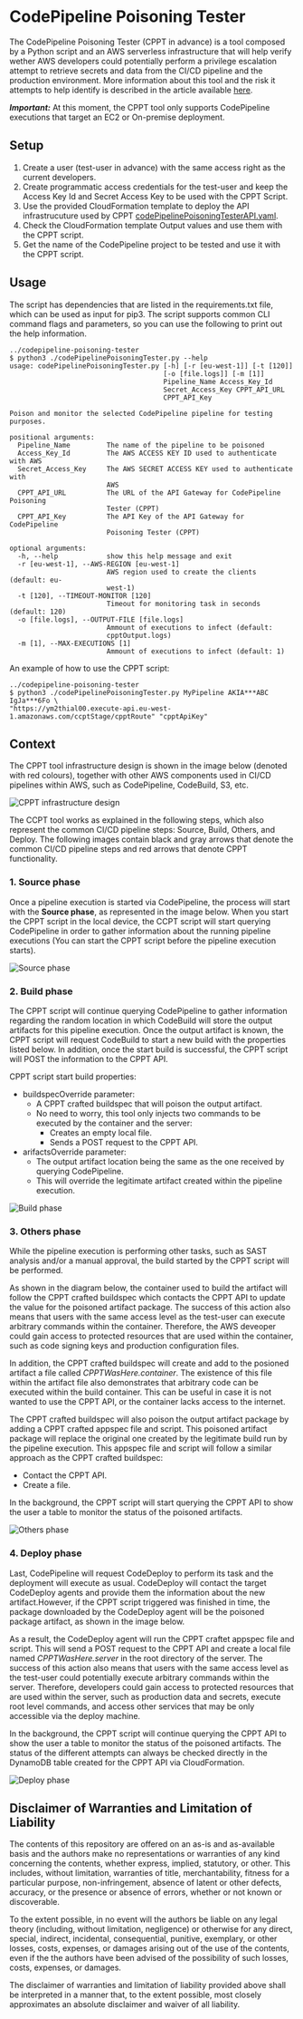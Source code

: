 # CodePipeline Poisoning Tester

The CodePipeline Poisoning Tester (CPPT in advance) is a tool composed by a Python script and an AWS serverless infrastructure that will help verify wether AWS developers could potentially perform a privilege escalation attempt to retrieve secrets and data from the CI/CD pipeline and the production environment. More information about this tool and the risk it attempts to help identify is described in the article available [here](https://www.pwc.be/en/news-publications/2021/the-risk-of-ci-cd-pipeline-poisoning-via-codebuild-.html).

***Important:*** At this moment, the CPPT tool only supports CodePipeline executions that target an EC2 or On-premise deployment.

## Setup

1. Create a user (test-user in advance) with the same access right as the current developers.
2. Create programmatic access credentials for the test-user and keep the Access Key Id and Secret Access Key to be used with the CPPT Script.
3. Use the provided CloudFormation template to deploy the API infrastrucuture used by CPPT [codePipelinePoisoningTesterAPI.yaml](./codePipelinePoisoningTesterAPI.yaml).
4. Check the CloudFormation template Output values and use them with the CPPT script.
5. Get the name of the CodePipeline project to be tested and use it with the CPPT script.

## Usage

The script has dependencies that are listed in the requirements.txt file, which can be used as input for pip3. The script supports common CLI command flags and parameters, so you can use the following to print out the help information.

```
../codepipeline-poisoning-tester
$ python3 ./codePipelinePoisoningTester.py --help
usage: codePipelinePoisoningTester.py [-h] [-r [eu-west-1]] [-t [120]]
                                      [-o [file.logs]] [-m [1]]
                                      Pipeline_Name Access_Key_Id
                                      Secret_Access_Key CPPT_API_URL
                                      CPPT_API_Key

Poison and monitor the selected CodePipeline pipeline for testing purposes.

positional arguments:
  Pipeline_Name         The name of the pipeline to be poisoned
  Access_Key_Id         The AWS ACCESS KEY ID used to authenticate with AWS
  Secret_Access_Key     The AWS SECRET ACCESS KEY used to authenticate with
                        AWS
  CPPT_API_URL          The URL of the API Gateway for CodePipeline Poisoning
                        Tester (CPPT)
  CPPT_API_Key          The API Key of the API Gateway for CodePipeline
                        Poisoning Tester (CPPT)

optional arguments:
  -h, --help            show this help message and exit
  -r [eu-west-1], --AWS-REGION [eu-west-1]
                        AWS region used to create the clients (default: eu-
                        west-1)
  -t [120], --TIMEOUT-MONITOR [120]
                        Timeout for monitoring task in seconds (default: 120)
  -o [file.logs], --OUTPUT-FILE [file.logs]
                        Ammount of executions to infect (default:
                        cpptOutput.logs)
  -m [1], --MAX-EXECUTIONS [1]
                        Ammount of executions to infect (default: 1)

```

An example of how to use the CPPT script:

```
../codepipeline-poisoning-tester
$ python3 ./codePipelinePoisoningTester.py MyPipeline AKIA***ABC IgJa***6Fo \
"https://ym2thial00.execute-api.eu-west-1.amazonaws.com/ccptStage/cpptRoute" "cpptApiKey"
```

## Context

The CPPT tool infrastructure design is shown in the image below (denoted with red colours), together with other AWS components used in CI/CD pipelines within AWS, such as CodePipeline, CodeBuild, S3, etc. 

![CPPT infrastructure design](./resources/AWS_CICD_Analysis_Pages_CPPT-Main.png)

The CCPT tool works as explained in the following steps, which also represent the common CI/CD pipeline steps: Source, Build, Others, and Deploy. The following images contain black and gray arrows that denote the common CI/CD pipeline steps and red arrows that denote CPPT functionality.

### **1. Source phase**

Once a pipeline execution is started via CodePipeline, the process will start with the **Source phase**, as represented in the image below. When you start the CPPT script in the local device, the CCPT script will start querying CodePipeline in order to gather information about the running pipeline executions (You can start the CPPT script before the pipeline execution starts).

![Source phase](./resources/AWS_CICD_Analysis_Pages_CPPT-Source.png)

### **2. Build phase**

The CPPT script will continue querying CodePipeline to gather information regarding the random location in which CodeBuild will store the output artifacts for this pipeline execution. Once the output artifact is known, the CPPT script will request CodeBuild to start a new build with the properties listed below. In addition, once the start build is successful, the CPPT script will POST the information to the CPPT API.

CPPT script start build properties:
        
- buildspecOverride parameter: 
  - A CPPT crafted buildspec that will poison the output artifact.
  - No need to worry, this tool only injects two commands to be executed by the container and the server:
    - Creates an empty local file.
    - Sends a POST request to the CPPT API.
- arifactsOverride parameter:
  - The output artifact location being the same as the one received by querying CodePipeline.
  - This will override the legitimate artifact created within the pipeline execution.

![Build phase](./resources/AWS_CICD_Analysis_Pages_CPPT-Build.png)

### **3. Others phase**

While the pipeline execution is performing other tasks, such as SAST analysis and/or a manual approval, the build started by the CPPT script will be performed.

As shown in the diagram below, the container used to build the artifact will follow the CPPT crafted buildspec which contacts the CPPT API to update the value for the poisoned artifact package. The success of this action also means that users with the same access level as the test-user can execute arbitrary commands within the container. Therefore, the AWS deveoper could gain access to protected resources that are used within the container, such as code signing keys and production configuration files.

In addition, the CPPT crafted buildspec will create and add to the posioned artifact a file called *CPPTWasHere.container*. The existence of this file within the artifact file also demonstrates that arbitrary code can be executed within the build container. This can be useful in case it is not wanted to use the CPPT API, or the container lacks access to the internet.

The CPPT crafted buildspec will also poison the output artifact package by adding a CPPT crafted appspec file and script. This poisoned artifact package will replace the original one created by the legitimate build run by the pipeline execution. This appspec file and script will follow a similar approach as the CPPT crafted buildspec: 
- Contact the CPPT API.
- Create a file.

In the background, the CPPT script will start querying the CPPT API to show the user a table to monitor the status of the poisoned artifacts.

![Others phase](./resources/AWS_CICD_Analysis_Pages_CPPT-Others.png)

### **4. Deploy phase**

Last, CodePipeline will request CodeDeploy to perform its task and the deployment will execute as usual. CodeDeploy will contact the target CodeDeploy agents and provide them the information about the new artifact.However, if the CPPT script triggered was finished in time, the package downloaded by the CodeDeploy agent will be the poisoned package artifact, as shown in the image below.

As a result, the CodeDeploy agent will run the CPPT craftet appspec file and script. This will send a POST request to the CPPT API and create a local file named *CPPTWasHere.server* in the root directory of the server. The success of this action also means that users with the same access level as the test-user could potentially execute arbitrary commands within the server. Therefore, developers could gain access to protected resources that are used within the server, such as production data and secrets, execute root level commands, and access other services that may be only accessible via the deploy machine.

In the background, the CPPT script will continue querying the CPPT API to show the user a table to monitor the status of the poisoned artifacts. The status of the different attempts can always be checked directly in the DynamoDB table created for the CPPT API via CloudFormation.

![Deploy phase](./resources/AWS_CICD_Analysis_Pages_CPPT-Deploy.png)

## Disclaimer of Warranties and Limitation of Liability

The contents of this repository are offered on an as-is and as-available basis and the authors make no representations or warranties of any kind concerning the contents, whether express, implied, statutory, or other. This includes, without limitation, warranties of title, merchantability, fitness for a particular purpose, non-infringement, absence of latent or other defects, accuracy, or the presence or absence of errors, whether or not known or discoverable.

To the extent possible, in no event will the authors be liable on any legal theory (including, without limitation, negligence) or otherwise for any direct, special, indirect, incidental, consequential, punitive, exemplary, or other losses, costs, expenses, or damages arising out of the use of the contents, even if the the authors have been advised of the possibility of such losses, costs, expenses, or damages.

The disclaimer of warranties and limitation of liability provided above shall be interpreted in a manner that, to the extent possible, most closely approximates an absolute disclaimer and waiver of all liability.
